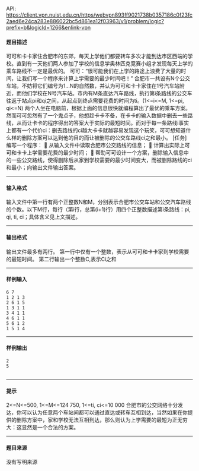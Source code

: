 API: https://client.vpn.nuist.edu.cn/https/webvpn893ff9021738b0357186c0f23fc2aed6e24ca283e886022bc5d861ea12f03963/v1/problem/logic?prefix=b&logicId=1266&enlink-vpn

#### 题目描述

可可和卡卡家住合肥市的东郊，每天上学他们都要转车多次才能到达市区西端的学校。直到有一天他们两人参加了学校的信息学奥林匹克竞赛小组才发现每天上学的乘车路线不一定是最优的。 可可：“很可能我们在上学的路途上浪费了大量的时间，让我们写一个程序来计算上学需要的最少时间吧！” 合肥市一共设有N个公交车站，不妨将它们编号为1…N的自然数，并认为可可和卡卡家住在1号汽车站附近，而他们学校在N号汽车站。市内有M条直达汽车路线，执行第i条路线的公交车往返于站点pi和qi之间，从起点到终点需要花费的时间为ti。(1<=i<=M, 1<=pi, qi<=N) 两个人坐在电脑前，根据上面的信息很快就编程算出了最优的乘车方案。然而可可忽然有了一个鬼点子，他想趁卡卡不备，在卡卡的输入数据中删去一些路线，从而让卡卡的程序得出的答案大于实际的最短时间。而对于每一条路线i事实上都有一个代价ci：删去路线的ci越大卡卡就越容易发现这个玩笑，可可想知道什么样的删除方案可以达到他的目的而让被删除的公交车路线ci之和最小。 \[任务\] 编写一个程序：  从输入文件中读取合肥市公交路线的信息；  计算出实际上可可和卡卡上学需要花费的最少时间；  帮助可可设计一个方案，删除输入信息中的一些公交路线，使得删除后从家到学校需要的最少时间变大，而被删除路线的ci和最小；向输出文件输出答案。

---

#### 输入格式

输入文件中第一行有两个正整数N和M，分别表示合肥市公交车站和公交汽车路线的个数。以下M行，每行（第i行，总第(i+1)行）用四个正整数描述第i条路线：pi, qi, ti, ci；具体含义见上文描述。

---

#### 输出格式

输出文件最多有两行。 第一行中仅有一个整数，表示从可可和卡卡家到学校需要的最短时间。 第二行输出一个整数C,表示Ci之和

---

#### 样例输入
```
6 7
1 2 1 3
2 6 1 5
1 3 1 1
3 4 1 1
4 6 1 1
5 6 1 2
1 5 1 4

```

---

#### 样例输出
```
2 
5


```

---

#### 提示

2<=N<=500, 1<=M<=124 750, 1<=ti, ci<=10 000 合肥市的公交网络十分发达，你可以认为任意两个车站间都可以通过直达或转车互相到达，当然如果在你提供的删除方案中，家和学校无法互相到达，那么则认为上学需要的最短为正无穷大：这显然是一个合法的方案。

---

#### 题目来源

没有写明来源